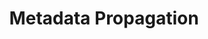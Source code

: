 ---
title: "Metadata Propagation"
weight: 30
description: |
  Documentation about Metadata propagation rules.
---